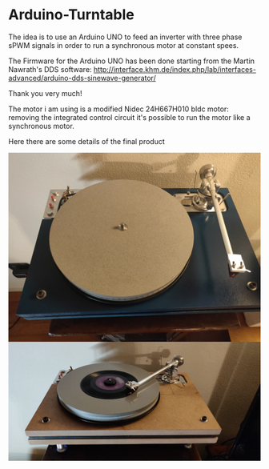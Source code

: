 # Arduino-Turntable

The idea is to use an Arduino UNO to feed an inverter with three phase sPWM signals
in order to run a synchronous motor at constant spees. 

The Firmware for the Arduino UNO has been done starting from the Martin Nawrath's DDS 
software: 
http://interface.khm.de/index.php/lab/interfaces-advanced/arduino-dds-sinewave-generator/

Thank you very much!

The motor i am using is a modified Nidec 24H667H010 bldc motor: removing the integrated 
control circuit it's possible to run the motor like a synchronous motor.

Here there are some details of the final product

<img src="paint.jpg"
     alt="Markdown Monster icon"
     style="float: left; margin-right: 10px;" />

<img src="no_paint.jpg"
     alt="Markdown Monster icon"
     style="float: left; margin-right: 10px;" />
